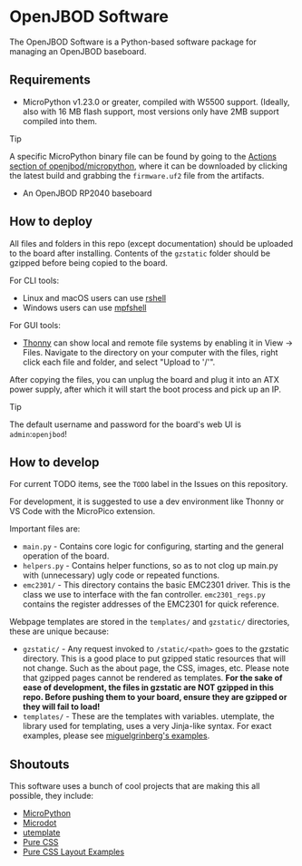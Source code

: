 # OpenJBOD Software

The OpenJBOD Software is a Python-based software package for managing an OpenJBOD baseboard.

## Requirements

- MicroPython v1.23.0 or greater, compiled with W5500 support. (Ideally, also with 16 MB flash support, most versions only have 2MB support compiled into them.
> [!TIP]
> A specific MicroPython binary file can be found by going to the [Actions section of openjbod/micropython](https://github.com/OpenJBOD/micropython/actions), where it can be downloaded by clicking the latest build and grabbing the `firmware.uf2` file from the artifacts.
- An OpenJBOD RP2040 baseboard

## How to deploy

All files and folders in this repo (except documentation) should be uploaded to the board after installing. Contents of the `gzstatic` folder should be gzipped before being copied to the board.

For CLI tools:
- Linux and macOS users can use [rshell](https://github.com/dhylands/rshell)
- Windows users can use [mpfshell](https://github.com/wendlers/mpfshell)

For GUI tools:
- [Thonny](https://thonny.org/) can show local and remote file systems by enabling it in View -> Files. Navigate to the directory on your computer with the files, right click each file and folder, and select "Upload to '/'".

After copying the files, you can unplug the board and plug it into an ATX power supply, after which it will start the boot process and pick up an IP.

> [!TIP]
> The default username and password for the board's web UI is `admin`:`openjbod`!

## How to develop

For current TODO items, see the `TODO` label in the Issues on this repository.

For development, it is suggested to use a dev environment like Thonny or VS Code with the MicroPico extension.

Important files are:
- `main.py` - Contains core logic for configuring, starting and the general operation of the board.
- `helpers.py` - Contains helper functions, so as to not clog up main.py with (unnecessary) ugly code or repeated functions.
- `emc2301/` - This directory contains the basic EMC2301 driver. This is the class we use to interface with the fan controller. `emc2301_regs.py` contains the register addresses of the EMC2301 for quick reference.

Webpage templates are stored in the `templates/` and `gzstatic/` directories, these are unique because:
- `gzstatic/` - Any request invoked to `/static/<path>` goes to the gzstatic directory. This is a good place to put gzipped static resources that will not change. Such as the about page, the CSS, images, etc. Please note that gzipped pages cannot be rendered as templates. **For the sake of ease of development, the files in gzstatic are NOT gzipped in this repo. Before pushing them to your board, ensure they are gzipped or they will fail to load!**
- `templates/` - These are the templates with variables. utemplate, the library used for templating, uses a very Jinja-like syntax. For exact examples, please see [miguelgrinberg's examples](https://github.com/miguelgrinberg/microdot/tree/main/examples/templates/utemplate).

## Shoutouts

This software uses a bunch of cool projects that are making this all possible, they include:

- [MicroPython](https://github.com/micropython/micropython)
- [Microdot](https://github.com/miguelgrinberg/microdot)
- [utemplate](https://github.com/pfalcon/utemplate)
- [Pure CSS](https://github.com/pure-css/pure/)
- [Pure CSS Layout Examples](https://purecss.io/layouts/)
